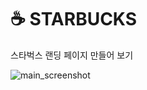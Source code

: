 # ☕️ STARBUCKS


스타벅스 랜딩 페이지 만들어 보기


![main_screenshot](https://github.com/studioOwol/frontend-starbucks/assets/116629752/8562be84-4f31-448b-ae2b-f1d1d9e8ab5f)
